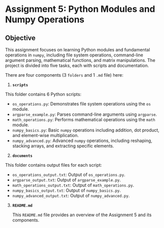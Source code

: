# Assignment 5: Python Modules and Numpy Operations

## Objective

This assignment focuses on learning Python modules and fundamental operations in `numpy`, including file system operations, command-line argument parsing, mathematical functions, and matrix manipulations. The project is divided into five tasks, each with scripts and documentation.

There are four components (3 `folders` and 1 `.md` file) here:

1. **`scripts`**

This folder contains 6 Python scripts:

   - `os_operations.py`: Demonstrates file system operations using the `os` module.
   - `argparse_example.py`: Parses command-line arguments using `argparse`.
   - `math_operations.py`: Performs mathematical operations using the `math` module.
   - `numpy_basics.py`: Basic `numpy` operations including addition, dot product, and element-wise multiplication.
   - `numpy_advanced.py`: Advanced `numpy` operations, including reshaping, stacking arrays, and extracting specific elements.

2. **`documents`**

This folder contains output files for each script:

   - `os_operations_output.txt`: Output of `os_operations.py`.
   - `argparse_output.txt`: Output of `argparse_example.py`.
   - `math_operations_output.txt`: Output of `math_operations.py`.
   - `numpy_basics_output.txt`: Output of `numpy_basics.py`.
   - `numpy_advanced_output.txt`: Output of `numpy_advanced.py`.

3. **`README.md`**

   This `README.md` file provides an overview of the Assignment 5 and its components.

